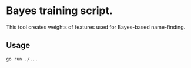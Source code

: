 # Bayes training script.

This tool creates weights of features used for Bayes-based name-finding.

## Usage

```bash
go run ./...
```
